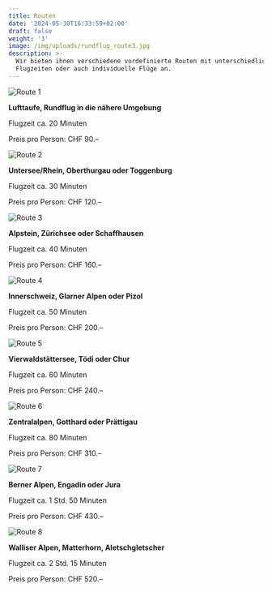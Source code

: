 ```yaml
---
title: Routen
date: '2024-05-30T16:33:59+02:00'
draft: false
weight: '3'
image: /img/uploads/rundflug_route3.jpg
description: >-
  Wir bieten ihnen verschiedene vordefinierte Routen mit unterschiedlichen
  Flugzeiten oder auch individuelle Flüge an.
---
```

![Route 1](/img/uploads/ausbildung_luftaufnahme.jpg)

**Lufttaufe, Rundflug in die nähere Umgebung**

Flugzeit ca. 20 Minuten

Preis pro Person: CHF 90.–

![Route 2](/img/uploads/rundflug_route2.jpg)

**Untersee/Rhein, Oberthurgau oder Toggenburg**

Flugzeit ca. 30 Minuten

Preis pro Person: CHF 120.–

![Route 3](/img/uploads/rundflug_route3.jpg)

**Alpstein, Zürichsee oder Schaffhausen**

Flugzeit ca. 40 Minuten

Preis pro Person: CHF 160.–

![Route 4](/img/uploads/rundflug_route4.jpg)

**Innerschweiz, Glarner Alpen oder Pizol**

Flugzeit ca. 50 Minuten

Preis pro Person: CHF 200.–

![Route 5](/img/uploads/rundflug_route5.jpg)

**Vierwaldstättersee, Tödi oder Chur**

Flugzeit ca. 60 Minuten

Preis pro Person: CHF 240.–

![Route 6](/img/uploads/rundflug_route6.jpg)

**Zentralalpen, Gotthard oder Prättigau**

Flugzeit ca. 80 Minuten

Preis pro Person: CHF 310.–

![Route 7](/img/uploads/rundflug_route7.jpg)

**Berner Alpen, Engadin oder Jura**

Flugzeit ca. 1 Std. 50 Minuten

Preis pro Person: CHF 430.–

![Route 8](/img/uploads/rundflug_route8.jpg)

**Walliser Alpen, Matterhorn, Aletschgletscher**

Flugzeit ca. 2 Std. 15 Minuten

Preis pro Person: CHF 520.–
